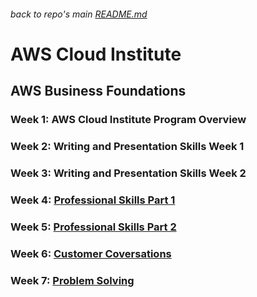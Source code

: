 ###### back to repo's main [README.md](../../README.md)
# AWS Cloud Institute
## AWS Business Foundations
### Week 1: AWS Cloud Institute Program Overview
### Week 2: Writing and Presentation Skills Week 1
### Week 3: Writing and Presentation Skills Week 2
### Week 4: [Professional Skills Part 1](./w4professionalskillsp1.md)
### Week 5: [Professional Skills Part 2]()
### Week 6: [Customer Coversations](./w6customerconversations.md)
### Week 7: [Problem Solving](./w7problemsolving.md)

